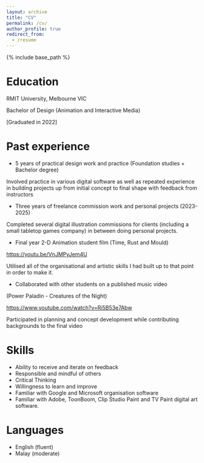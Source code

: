 ```yaml
---
layout: archive
title: "CV"
permalink: /cv/
author_profile: true
redirect_from:
  - /resume
---
```


{% include base_path %}

Education
======
RMIT University, Melbourne VIC

Bachelor of Design (Animation and Interactive Media)

[Graduated in 2022]

Past experience
======
* 5 years of practical design work and practice
(Foundation studies + Bachelor degree)

Involved practice in various digital software as well as repeated
experience in building projects up from initial concept to final shape
with feedback from instructors

* Three years of freelance commission work and personal projects (2023-2025)

Completed several digital illustration commissions for clients (including a 
small tabletop games company) in between doing personal projects.

* Final year 2-D Animation student film (Time, Rust and Mould)

https://youtu.be/VnJMPyJem4U

Utilised all of the organisational and artistic skills I had built up to that
point in order to make it.

* Collaborated with other students on a published music video

(Power Paladin - Creatures of the Night)

https://www.youtube.com/watch?v=Ri5B53e7Abw

Participated in planning and concept development while contributing
backgrounds to the final video
  
Skills
======
* Ability to receive and iterate  on
feedback
* Responsible and mindful of others
* Critical Thinking
* Willingness to learn and improve
* Familiar with Google and Microsoft
organisation software
* Familiar with Adobe, ToonBoom, 
Clip Studio Paint and TV Paint digital
art software.

Languages
======
* English (fluent)
* Malay (moderate)
